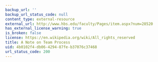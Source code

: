 ```yaml
---
backup_url: ''
backup_url_status_code: null
content_type: external-resource
external_url: http://www.hbs.edu/faculty/Pages/item.aspx?num=28520
has_external_license_warning: true
is_broken: false
license: https://en.wikipedia.org/wiki/All_rights_reserved
title: A Note on Team Process
uid: 4b0102f4-db06-4294-87fe-b37076c37468
url_status_code: 200
---
```

